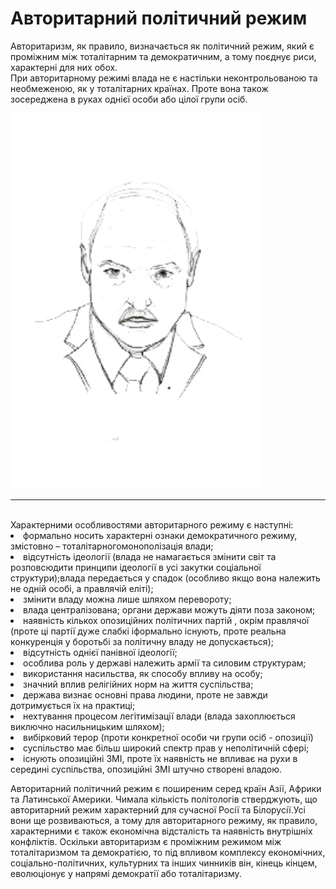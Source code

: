 # Авторитарний політичний режим

Авторитаризм, як правило, визначається як політичний режим, який є проміжним між
тоталітарним та демократичним, а тому поєднує риси, характерні для них обох.       
При авторитарному режимі влада не є настільки неконтрольованою та необмеженою, як у
тоталітарних країнах. Проте вона також зосереджена в руках однієї особи або цілої групи
осіб.       
<div class="space">
<div class="center">
<img src="1/33.jpg" width="400px" class="center"/>
<p><i></i></p>
<hr>
<br>
Характерними особливостями авторитарного режиму є наступні:         
<li>формально носить характерні ознаки демократичного режиму, змістовно –
тоталітарногомонополізація влади;
<li>відсутність ідеології (влада не намагається змінити світ та розповсюдити принципи
ідеології в усі закутки соціальної структури);влада передається у спадок (особливо якщо
вона належить не одній особі, а правлячій еліті);
<li>змінити владу можна лише шляхом перевороту;</li>
<li>влада централізована; органи держави можуть діяти поза законом;</li>
<li>наявність кількох опозиційних політичних партій , окрім правлячої (проте ці партії
дуже слабкі іформально існують, проте реальна конкуренція у боротьбі за політичну владу
не допускається);</li>
<li>відсутність однієї панівної ідеології;</li>
<li>особлива роль у державі належить армії та силовим структурам;</li>
<li>використання насильства, як способу впливу на особу;</li>
<li>значний вплив релігійних норм на життя суспільства;</li>
<li> держава визнає основні права людини, проте не завжди дотримується їх на практиці;</li>
<li>нехтування процесом легітимізації влади (влада захоплюється виключно
насильницьким шляхом);</li>
<li>вибірковий терор (проти конкретної особи чи групи осіб - опозиції)</li>
<li>суспільство має більш широкий спектр прав у неполітичній сфері;</li>
<li>існують опозиційні ЗМІ, проте їх наявність не впливає на рухи в середині суспільства,
опозиційні ЗМІ штучно створені владою.</li>

<p>Авторитарний політичний режим є поширеним серед країн Азії, Африки та Латинської
Америки. Чимала кількість політологів стверджують, що авторитарний режим
характерний для сучасної Росії та Білорусії.Усі вони ще розвиваються, а тому для
авторитарного режиму, як правило, характерними є також економічна відсталість та
наявність внутрішніх конфліктів.        
Оскільки авторитаризм є проміжним режимом між тоталітаризмом та демократією, то під
впливом комплексу економічних, соціально-політичних, культурних та інших чинників
він, кінець кінцем, еволюціонує у напрямі демократії або тоталітаризму.</p>      
